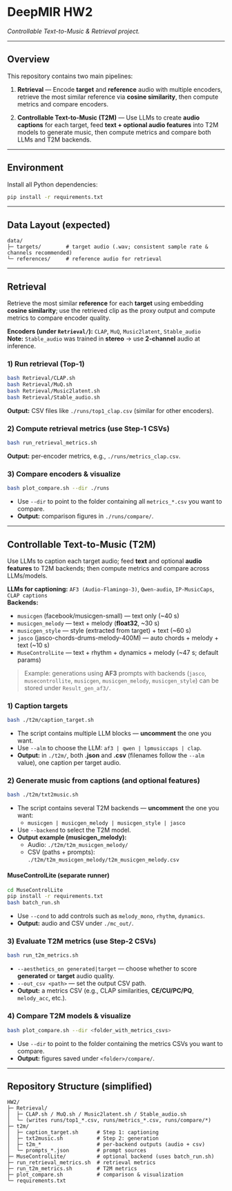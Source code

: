 # DeepMIR HW2
_Controllable Text-to-Music & Retrieval project._

---

## Overview
This repository contains two main pipelines:

1) **Retrieval** — Encode **target** and **reference** audio with multiple encoders, retrieve the most similar reference via **cosine similarity**, then compute metrics and compare encoders.

2) **Controllable Text-to-Music (T2M)** — Use LLMs to create **audio captions** for each target, feed **text + optional audio features** into T2M models to generate music, then compute metrics and compare both LLMs and T2M backends.

---

## Environment
Install all Python dependencies:
```bash
pip install -r requirements.txt
```

---

## Data Layout (expected)
```
data/
├─ targets/        # target audio (.wav; consistent sample rate & channels recommended)
└─ references/     # reference audio for retrieval
```

---

## Retrieval
Retrieve the most similar **reference** for each **target** using embedding **cosine similarity**; use the retrieved clip as the proxy output and compute metrics to compare encoder quality.

**Encoders (under `Retrieval/`):** `CLAP`, `MuQ`, `Music2latent`, `Stable_audio`  
**Note:** `Stable_audio` was trained in **stereo** → use **2-channel** audio at inference.

### 1) Run retrieval (Top-1)
```bash
bash Retrieval/CLAP.sh
bash Retrieval/MuQ.sh
bash Retrieval/Music2latent.sh
bash Retrieval/Stable_audio.sh
```
**Output:** CSV files like `./runs/top1_clap.csv` (similar for other encoders).

### 2) Compute retrieval metrics (use Step-1 CSVs)
```bash
bash run_retrieval_metrics.sh
```
**Output:** per-encoder metrics, e.g., `./runs/metrics_clap.csv`.

### 3) Compare encoders & visualize
```bash
bash plot_compare.sh --dir ./runs
```
- Use `--dir` to point to the folder containing all `metrics_*.csv` you want to compare.  
- **Output:** comparison figures in `./runs/compare/`.

---

## Controllable Text-to-Music (T2M)
Use LLMs to caption each target audio; feed **text** and optional **audio features** to T2M backends; then compute metrics and compare across LLMs/models.

**LLMs for captioning:** `AF3 (Audio-Flamingo-3)`, `Qwen-audio`, `IP-MusicCaps`, `CLAP captions`  
**Backends:**
- `musicgen` (facebook/musicgen-small) — text only (~40 s)
- `musicgen_melody` — text + melody (**float32**, ~30 s)
- `musicgen_style` — style (extracted from target) + text (~60 s)
- `jasco` (jasco-chords-drums-melody-400M) — auto chords + melody + text (~10 s)
- `MuseControlLite` — text + rhythm + dynamics + melody (~47 s; default params)

> Example: generations using **AF3** prompts with backends (`jasco`, `musecontrollite`, `musicgen`, `musicgen_melody`, `musicgen_style`) can be stored under `Result_gen_af3/`.

### 1) Caption targets
```bash
bash ./t2m/caption_target.sh
```
- The script contains multiple LLM blocks — **uncomment** the one you want.  
- Use `--alm` to choose the LLM: `af3 | qwen | lpmusiccaps | clap`.  
- **Output:** in `./t2m/`, both **.json** and **.csv** (filenames follow the `--alm` value), one caption per target audio.

### 2) Generate music from captions (and optional features)
```bash
bash ./t2m/txt2music.sh
```
- The script contains several T2M backends — **uncomment** the one you want:
  - `musicgen | musicgen_melody | musicgen_style | jasco`
- Use `--backend` to select the T2M model.  
- **Output example (musicgen_melody):**
  - Audio: `./t2m/t2m_musicgen_melody/`
  - CSV (paths + prompts): `./t2m/t2m_musicgen_melody/t2m_musicgen_melody.csv`

#### MuseControlLite (separate runner)
```bash
cd MuseControlLite
pip install -r requirements.txt
bash batch_run.sh
```
- Use `--cond` to add controls such as `melody_mono`, `rhythm`, `dynamics`.  
- **Output:** audio and CSV under `./mc_out/`.

### 3) Evaluate T2M metrics (use Step-2 CSVs)
```bash
bash run_t2m_metrics.sh
```
- `--aesthetics_on generated|target` — choose whether to score **generated** or **target** audio quality.  
- `--out_csv <path>` — set the output CSV path.  
- **Output:** a metrics CSV (e.g., CLAP similarities, **CE/CU/PC/PQ**, `melody_acc`, etc.).

### 4) Compare T2M models & visualize
```bash
bash plot_compare.sh --dir <folder_with_metrics_csvs>
```
- Use `--dir` to point to the folder containing the metrics CSVs you want to compare.  
- **Output:** figures saved under `<folder>/compare/`.

---

## Repository Structure (simplified)
```
HW2/
├─ Retrieval/
│  ├─ CLAP.sh / MuQ.sh / Music2latent.sh / Stable_audio.sh
│  └─ (writes runs/top1_*.csv, runs/metrics_*.csv, runs/compare/*)
├─ t2m/
│  ├─ caption_target.sh      # Step 1: captioning
│  ├─ txt2music.sh           # Step 2: generation
│  ├─ t2m_*                  # per-backend outputs (audio + csv)
│  └─ prompts_*.json         # prompt sources
├─ MuseControlLite/          # optional backend (uses batch_run.sh)
├─ run_retrieval_metrics.sh  # retrieval metrics
├─ run_t2m_metrics.sh        # T2M metrics
├─ plot_compare.sh           # comparison & visualization
└─ requirements.txt
```
